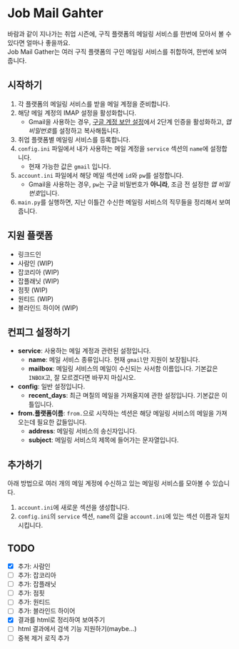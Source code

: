 # Job Mail Gahter

바람과 같이 지나가는 취업 시즌에, 구직 플랫폼의 메일링 서비스를 한번에 모아서 볼 수 있다면 얼마나 좋을까요.  
Job Mail Gather는 여러 구직 플랫폼의 구인 메일링 서비스를 취합하여, 한번에 보여줍니다.

## 시작하기

1. 각 플랫폼의 메일링 서비스를 받을 메일 계정을 준비합니다.
2. 해당 메일 계정의 IMAP 설정을 활성화합니다.
    - Gmail을 사용하는 경우, [구글 계정 보안 설정](https://myaccount.google.com/security)에서 2단계 인증을 활성화하고, *앱 비밀번호*를 설정하고 복사해둡니다.
3. 취업 플랫폼별 메일링 서비스를 등록합니다.
4. `config.ini` 파일에서 내가 사용하는 메일 계정을 `service` 섹션의 `name`에 설정합니다.
    - 현재 가능한 값은 `gmail` 입니다.
5. `account.ini` 파일에서 해당 메일 섹션에 `id`와 `pw`를 설정합니다.
    - Gmail을 사용하는 경우, `pw`는 구글 비밀번호가 **아니라**, 조금 전 설정한 *앱 비밀번호*입니다.
6. `main.py`를 실행하면, 지난 이틀간 수신한 메일링 서비스의 직무들을 정리해서 보여줍니다.

## 지원 플랫폼

-   링크드인
-   사람인 (WIP)
-   잡코리아 (WIP)
-   잡플래닛 (WIP)
-   점핏 (WIP)
-   원티드 (WIP)
-   블라인드 하이어 (WIP)

## 컨피그 설정하기

-   **service**: 사용하는 메일 계정과 관련된 설정입니다.
    -   **name**: 메일 서비스 종류입니다. 현재 `gmail`만 지원이 보장됩니다.
    -   **mailbox**: 메일링 서비스의 메일이 수신되는 사서함 이름입니다. 기본값은 `INBOX`고, 잘 모르겠다면 바꾸지 마십시오.
-   **config**: 일반 설정입니다.
    -   **recent_days**: 최근 며칠의 메일을 가져올지에 관한 설정입니다. 기본값은 이틀입니다.
-   **from.플랫폼이름**: `from.`으로 시작하는 섹션은 해당 메일링 서비스의 메일을 가져오는데 필요한 값들입니다.
    -   **address**: 메일링 서비스의 송신자입니다.
    -   **subject**: 메일링 서비스의 제목에 들어가는 문자열입니다.

## 추가하기

아래 방법으로 여러 개의 메일 계정에 수신하고 있는 메일링 서비스를 모아볼 수 있습니다.

1. `account.ini`에 새로운 섹션을 생성합니다.
2. `config.ini`의 `service` 섹션, `name`의 값을 `account.ini`에 있는 섹션 이름과 일치시킵니다.

## TODO

-   [x] 추가: 사람인
-   [ ] 추가: 잡코리아
-   [ ] 추가: 잡플래닛
-   [ ] 추가: 점핏
-   [ ] 추가: 원티드
-   [ ] 추가: 블라인드 하이어
-   [x] 결과를 html로 정리하여 보여주기
-   [ ] html 결과에서 검색 기능 지원하기(maybe...)
-   [ ] 중복 제거 로직 추가
